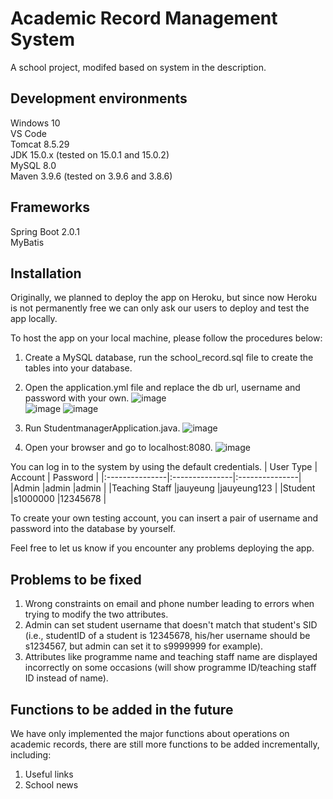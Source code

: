# Academic Record Management System
A school project, modifed based on system in the description.
## Development environments
Windows 10  
VS Code  
Tomcat 8.5.29  
JDK 15.0.x (tested on 15.0.1 and 15.0.2)  
MySQL 8.0  
Maven 3.9.6 (tested on 3.9.6 and 3.8.6)
## Frameworks
Spring Boot 2.0.1  
MyBatis
## Installation
Originally, we planned to deploy the app on Heroku, but since now Heroku is not permanently free we can only ask our users to deploy and test the app locally.  
  
To host the app on your local machine, please follow the procedures below: 
1. Create a MySQL database, run the school_record.sql file to create the tables into your database.
   
2. Open the application.yml file and replace the db url, username and password with your own.
![image](https://github.com/micklee17/academic-record-management-system/assets/104964040/5dedfe12-f112-4ccc-b988-8c335c61ad64)  
![image](https://github.com/micklee17/academic-record-management-system/assets/104964040/6dd3efba-17ad-4dcf-b1ec-87f665752d45)
![image](https://github.com/micklee17/academic-record-management-system/assets/104964040/1cf9fde5-c6c4-43c6-9359-520fec429a77)



  
3. Run StudentmanagerApplication.java.
![image](https://github.com/micklee17/academic-record-management-system/assets/104964040/ba4762dc-9973-4b34-87c2-6363c4b1a48e)
  
4. Open your browser and go to localhost:8080.
![image](https://github.com/micklee17/academic-record-management-system/assets/104964040/8991c775-288f-4f1c-a00a-677d271fade1)

  
You can log in to the system by using the default credentials.
| User Type      | Account        | Password       |
|:---------------|:---------------|:---------------|
|Admin           |admin           |admin           |
|Teaching Staff  |jauyeung        |jauyeung123     |
|Student         |s1000000        |12345678        |  
  
To create your own testing account, you can insert a pair of username and password into the database by yourself. 

Feel free to let us know if you encounter any problems deploying the app.
## Problems to be fixed
1. Wrong constraints on email and phone number leading to errors when trying to modify the two attributes. 
2. Admin can set student username that doesn't match that student's SID (i.e., studentID of a student is 12345678, his/her username should be s1234567, but admin can set it to s9999999 for example).
3. Attributes like programme name and teaching staff name are displayed incorrectly on some occasions (will show programme ID/teaching staff ID instead of name).
## Functions to be added in the future
We have only implemented the major functions about operations on academic records, there are still more functions to be added incrementally, including:  
1. Useful links
2. School news

